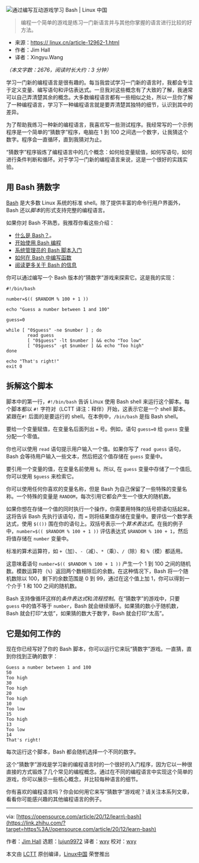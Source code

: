 ![通过编写互动游戏学习 Bash | Linux 中国](https://pic1.zhimg.com/50/v2-d672f0b78a49c2952d7a6ecdcb301448_hd.jpg)

> 编程一个简单的游戏是练习一门新语言并与其他你掌握的语言进行比较的好方法。

*   来源：[https:// linux.cn/article\-12962\-1.html](https://link.zhihu.com/?target=https%3A//linux.cn/article-12962-1.html)
*   作者：Jim Hall
*   译者：Xingyu.Wang

*（本文字数：2676，阅读时长大约：3 分钟）*

学习一门新的编程语言是很有趣的。每当我尝试学习一门新的语言时，我都会专注于定义变量、编写语句和评估表达式。一旦我对这些概念有了大致的了解，我通常可以自己弄清楚其余的概念。大多数编程语言都有一些相似之处，所以一旦你了解了一种编程语言，学习下一种编程语言就是要弄清楚其独特的细节，认识到其中的差异。

为了帮助我练习一种新的编程语言，我喜欢写一些测试程序。我经常写的一个示例程序是一个简单的“猜数字”程序，电脑在 1 到 100 之间选一个数字，让我猜这个数字。程序会一直循环，直到我猜对为止。

“猜数字”程序锻炼了编程语言中的几个概念：如何给变量赋值，如何写语句，如何进行条件判断和循环。对于学习一门新的编程语言来说，这是一个很好的实践实验。

## 用 Bash 猜数字

[Bash](https://link.zhihu.com/?target=https%3A//en.wikipedia.org/wiki/Bash_%28Unix_shell%29) 是大多数 Linux 系统的标准 shell。除了提供丰富的命令行用户界面外，Bash 还以*脚本*的形式支持完整的编程语言。

如果你对 Bash 不熟悉，我推荐你看这些介绍：

*   [什么是 Bash？](https://link.zhihu.com/?target=https%3A//opensource.com/resources/what-bash)。
*   [开始使用 Bash 编程](https://link.zhihu.com/?target=https%3A//opensource.com/article/20/4/bash-programming-guide)
*   [系统管理员的 Bash 脚本入门](https://link.zhihu.com/?target=https%3A//opensource.com/article/20/4/bash-sysadmins-ebook)
*   [如何在 Bash 中编写函数](https://link.zhihu.com/?target=https%3A//opensource.com/article/20/6/bash-functions)
*   [阅读更多关于 Bash 的信息](https://link.zhihu.com/?target=https%3A//opensource.com/tags/bash)

你可以通过编写一个 Bash 版本的“猜数字”游戏来探索它。这是我的实现：

```shell
#!/bin/bash

number=$(( $RANDOM % 100 + 1 ))

echo "Guess a number between 1 and 100"

guess=0

while [ "0$guess" -ne $number ] ; do
        read guess
        [ "0$guess" -lt $number ] && echo "Too low"
        [ "0$guess" -gt $number ] && echo "Too high"
done

echo "That's right!"
exit 0
```

## 拆解这个脚本

脚本中的第一行，`#!/bin/bash` 告诉 Linux 使用 Bash shell 来运行这个脚本。每个脚本都以 `#!` 字符对（LCTT 译注：释伴）开始，这表示它是一个 shell 脚本。紧跟在`#!` 后面的是要运行的 shell。在本例中，`/bin/bash` 是指 Bash shell。

要给一个变量赋值，在变量名后面列出 `=` 号。例如，语句 `guess=0` 给 `guess` 变量分配一个零值。

你也可以使用 `read` 语句提示用户输入一个值。如果你写了 `read guess` 语句，Bash 会等待用户输入一些文本，然后把这个值存储在 `guess` 变量中。

要引用一个变量的值，在变量名前使用 `$`。所以, 在 `guess` 变量中存储了一个值后, 你可以使用 `$guess` 来检索它。

你可以使用任何你喜欢的变量名称，但是 Bash 为自己保留了一些特殊的变量名称。一个特殊的变量是 `RANDOM`，每次引用它都会产生一个很大的随机数。

如果你想在存储一个值的同时执行一个操作，你需要用特殊的括号把语句括起来。这将告诉 Bash 先执行该语句，而 `=` 则将结果值存储在变量中。要评估一个数学表达式，使用 `$(())` 围在你的语句上。双括号表示一个*算术表达式*。在我的例子中，`number=$(( $RANDOM % 100 + 1 ))` 评估表达式 `$RANDOM % 100 + 1`，然后将值存储在 `number` 变量中。

标准的算术运算符，如 `+`（加）、`-`（减）、`*`（乘）、`/`（除）和 `%`（模）都适用。

这意味着语句 `number=$(( $RANDOM % 100 + 1 ))` 产生一个 1 到 100 之间的随机数。模数运算符（`%`）返回两个数相除后的余数。在这种情况下，Bash 将一个随机数除以 100，剩下的余数范围是 0 到 99，通过在这个值上加 1，你可以得到一个介于 1 和 100 之间的随机数。

Bash 支持像循环这样的*条件表达式*和*流程控制*。在“猜数字”的游戏中，只要 `guess` 中的值不等于 `number`，Bash 就会继续循环。如果猜的数小于随机数，Bash 就会打印“太低”，如果猜的数大于数字，Bash 就会打印“太高”。

## 它是如何工作的

现在你已经写好了你的 Bash 脚本，你可以运行它来玩“猜数字”游戏。一直猜，直到你找到正确的数字：

```shell
Guess a number between 1 and 100
50
Too high
30
Too high
20
Too high
10
Too low
15
Too high
13
Too low
14
That's right!
```

每次运行这个脚本，Bash 都会随机选择一个不同的数字。

这个“猜数字”游戏是学习新的编程语言时的一个很好的入门程序，因为它以一种很直接的方式锻炼了几个常见的编程概念。通过在不同的编程语言中实现这个简单的游戏，你可以展示一些核心概念，并比较每种语言的细节。

你有喜欢的编程语言吗？你会如何用它来写“猜数字”游戏呢？请关注本系列文章，看看你可能感兴趣的其他编程语言的例子。

---

via: [https://opensource.com/article/20/12/learn\-bash](https://link.zhihu.com/?target=https%3A//opensource.com/article/20/12/learn-bash)

作者：[Jim Hall](https://link.zhihu.com/?target=https%3A//opensource.com/users/jim-hall) 选题：[lujun9972](https://link.zhihu.com/?target=https%3A//github.com/lujun9972) 译者：[wxy](https://link.zhihu.com/?target=https%3A//github.com/wxy) 校对：[wxy](https://link.zhihu.com/?target=https%3A//github.com/wxy)

本文由 [LCTT](https://link.zhihu.com/?target=https%3A//github.com/LCTT/TranslateProject) 原创编译，[Linux中国](https://link.zhihu.com/?target=https%3A//linux.cn/) 荣誉推出